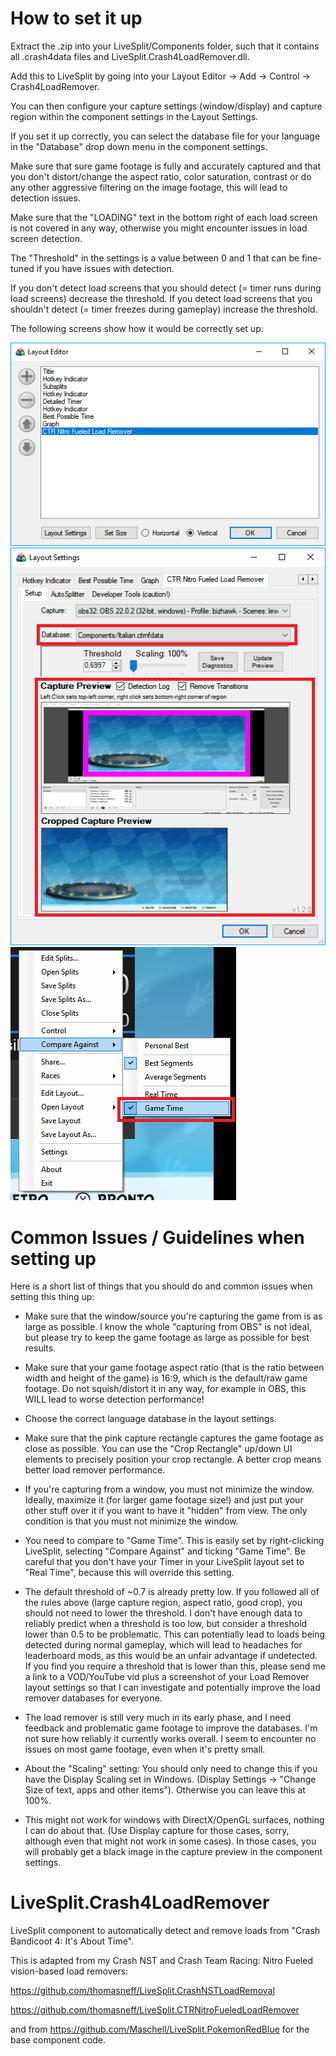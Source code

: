 # How to set it up

Extract the .zip into your LiveSplit/Components folder, such that it contains all .crash4data files and LiveSplit.Crash4LoadRemover.dll.

Add this to LiveSplit by going into your Layout Editor -> Add -> Control -> Crash4LoadRemover.

You can then configure your capture settings (window/display) and capture region within the component settings in the Layout Settings.

If you set it up correctly, you can select the database file for your language in the "Database" drop down menu in the component settings.

Make sure that sure game footage is fully and accurately captured and that you don't distort/change the aspect ratio, color saturation, contrast or do any other aggressive filtering on the image footage, this will lead to detection issues.

Make sure that the "LOADING" text in the bottom right of each load screen is not covered in any way, otherwise you might encounter issues in load screen detection.

The "Threshold" in the settings is a value between 0 and 1 that can be fine-tuned if you have issues with detection.

If you don't detect load screens that you should detect (= timer runs during load screens) decrease the threshold. If you detect load screens that you shouldn't detect (= timer freezes during gameplay) increase the threshold.


The following screens show how it would be correctly set up:

![Setup Layout Settings](setup_layout_editor.png "Layout Settings")
![Setup Component Settings](setup_component_editor.png "Component Settings")
![Compare Against GameTime](compare_against_gametime.png "Compare Against GameTime")


# Common Issues / Guidelines when setting up

Here is a short list of things that you should do and common issues when setting this thing up:

- Make sure that the window/source you're capturing the game from is as large as possible. I know the whole "capturing from OBS" is not ideal, but please try to keep the game footage as large as possible for best results.

- Make sure that your game footage aspect ratio (that is the ratio between width and height of the game) is 16:9, which is the default/raw game footage. Do not squish/distort it in any way, for example in OBS, this WILL lead to worse detection performance!

- Choose the correct language database in the layout settings. 

- Make sure that the pink capture rectangle captures the game footage as close as possible. You can use the "Crop Rectangle" up/down UI elements to precisely position your crop rectangle. A better crop means better load remover performance.

- If you're capturing from a window, you must not minimize the window. Ideally, maximize it (for larger game footage size!) and just put your other stuff over it if you want to have it "hidden" from view. The only condition is that you must not minimize the window.

- You need to compare to "Game Time". This is easily set by right-clicking LiveSplit, selecting "Compare Against" and ticking "Game Time". Be careful that you don't have your Timer in your LiveSplit layout set to "Real Time", because this will override this setting.
- The default threshold of ~0.7 is already pretty low. If you followed all of the rules above (large capture region, aspect ratio, good crop), you should not need to lower the threshold. I don't have enough data to reliably predict when a threshold is too low, but consider a threshold lower than 0.5 to be problematic. This can potentially lead to loads being detected during normal gameplay, which will lead to headaches for leaderboard mods, as this would be an unfair advantage if undetected.
  If you find you require a threshold that is lower than this, please send me a link to a VOD/YouTube vid plus a screenshot of your Load Remover layout settings so that I can investigate and potentially improve the load remover databases for everyone. 

- The load remover is still very much in its early phase, and I need feedback and problematic game footage to improve the databases. I'm not sure how reliably it currently works overall. I seem to encounter no issues on most game footage, even when it's pretty small.

- About the "Scaling" setting: You should only need to change this if you have the Display Scaling set in Windows. (Display Settings -> "Change Size of text, apps and other items"). Otherwise you can leave this at 100%.

- This might not work for windows with DirectX/OpenGL surfaces, nothing I can do about that. (Use Display capture for those cases, sorry, although even that might not work in some cases). In those cases, you will probably get a black image in the capture preview in the component settings.


# LiveSplit.Crash4LoadRemover
LiveSplit component to automatically detect and remove loads from "Crash Bandicoot 4: It's About Time".

This is adapted from my Crash NST and Crash Team Racing: Nitro Fueled vision-based load removers: 

https://github.com/thomasneff/LiveSplit.CrashNSTLoadRemoval 

https://github.com/thomasneff/LiveSplit.CTRNitroFueledLoadRemover

and from https://github.com/Maschell/LiveSplit.PokemonRedBlue for the base component code.
